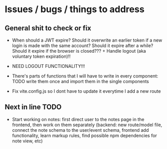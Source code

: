 # Issues / bugs / things to address

## General shit to check or fix

- When should a JWT expire? Should it overwrite an earlier token if a new login is made with the same account? Should it expire after a while? Should it expire if the browser is closed??? + Handle logout (aka voluntary token expiration)!!

- NEED LOGOUT FUNCTIONALITY!!!

- There's parts of functions that I will have to write in every component: TODO write them once and import them in the single components

- Fix vite.config.js so I dont have to update it everytime I add a new route

## Next in line TODO

- Start working on notes: first direct user to the notes page in the frontend, then work on them separately (backend: new route/model file, connect the note schema to the user/event schema, frontend add functionality, learn markup rules, find possible npm dependencies for note view, etc)

